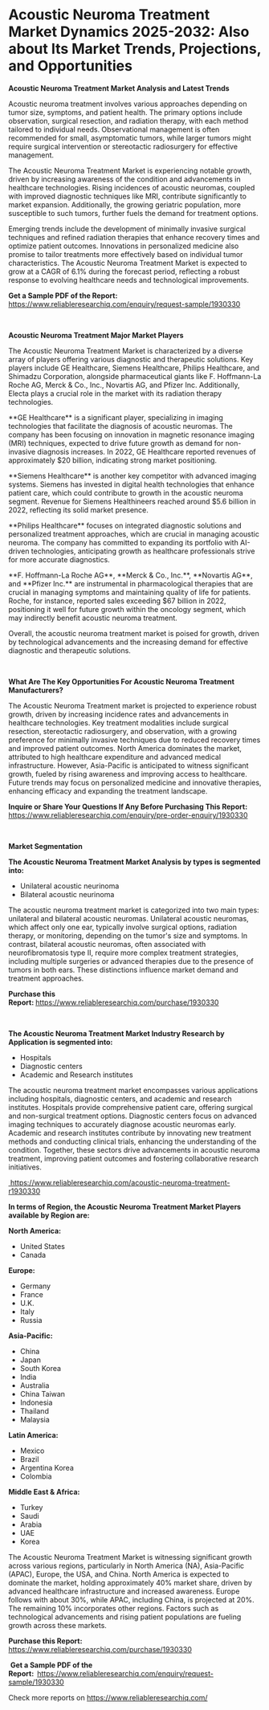 <p><h1>Acoustic Neuroma Treatment Market Dynamics 2025-2032: Also about Its Market Trends, Projections, and Opportunities</h1></p><p><strong>Acoustic Neuroma Treatment Market Analysis and Latest Trends</strong></p>
<p><p>Acoustic neuroma treatment involves various approaches depending on tumor size, symptoms, and patient health. The primary options include observation, surgical resection, and radiation therapy, with each method tailored to individual needs. Observational management is often recommended for small, asymptomatic tumors, while larger tumors might require surgical intervention or stereotactic radiosurgery for effective management.</p><p>The Acoustic Neuroma Treatment Market is experiencing notable growth, driven by increasing awareness of the condition and advancements in healthcare technologies. Rising incidences of acoustic neuromas, coupled with improved diagnostic techniques like MRI, contribute significantly to market expansion. Additionally, the growing geriatric population, more susceptible to such tumors, further fuels the demand for treatment options. </p><p>Emerging trends include the development of minimally invasive surgical techniques and refined radiation therapies that enhance recovery times and optimize patient outcomes. Innovations in personalized medicine also promise to tailor treatments more effectively based on individual tumor characteristics. The Acoustic Neuroma Treatment Market is expected to grow at a CAGR of 6.1% during the forecast period, reflecting a robust response to evolving healthcare needs and technological improvements.</p></p>
<p><strong>Get a Sample PDF of the Report:&nbsp;</strong> <a href="https://www.reliableresearchiq.com/enquiry/request-sample/1930330?utm_campaign=2455&utm_medium=2&utm_source=Github&utm_content=ia&utm_term=11032025&utm_id=acoustic-neuroma-treatment">https://www.reliableresearchiq.com/enquiry/request-sample/1930330</a></p>
<p>&nbsp;</p>
<p><strong>Acoustic Neuroma Treatment Major Market Players</strong></p>
<p><p>The Acoustic Neuroma Treatment Market is characterized by a diverse array of players offering various diagnostic and therapeutic solutions. Key players include GE Healthcare, Siemens Healthcare, Philips Healthcare, and Shimadzu Corporation, alongside pharmaceutical giants like F. Hoffmann-La Roche AG, Merck & Co., Inc., Novartis AG, and Pfizer Inc. Additionally, Electa plays a crucial role in the market with its radiation therapy technologies.</p><p>**GE Healthcare** is a significant player, specializing in imaging technologies that facilitate the diagnosis of acoustic neuromas. The company has been focusing on innovation in magnetic resonance imaging (MRI) techniques, expected to drive future growth as demand for non-invasive diagnosis increases. In 2022, GE Healthcare reported revenues of approximately $20 billion, indicating strong market positioning.</p><p>**Siemens Healthcare** is another key competitor with advanced imaging systems. Siemens has invested in digital health technologies that enhance patient care, which could contribute to growth in the acoustic neuroma segment. Revenue for Siemens Healthineers reached around $5.6 billion in 2022, reflecting its solid market presence.</p><p>**Philips Healthcare** focuses on integrated diagnostic solutions and personalized treatment approaches, which are crucial in managing acoustic neuroma. The company has committed to expanding its portfolio with AI-driven technologies, anticipating growth as healthcare professionals strive for more accurate diagnostics.</p><p>**F. Hoffmann-La Roche AG**, **Merck & Co., Inc.**, **Novartis AG**, and **Pfizer Inc.** are instrumental in pharmacological therapies that are crucial in managing symptoms and maintaining quality of life for patients. Roche, for instance, reported sales exceeding $67 billion in 2022, positioning it well for future growth within the oncology segment, which may indirectly benefit acoustic neuroma treatment.</p><p>Overall, the acoustic neuroma treatment market is poised for growth, driven by technological advancements and the increasing demand for effective diagnostic and therapeutic solutions.</p></p>
<p>&nbsp;</p>
<p><strong>What Are The Key Opportunities For Acoustic Neuroma Treatment Manufacturers?</strong></p>
<p><p>The Acoustic Neuroma Treatment market is projected to experience robust growth, driven by increasing incidence rates and advancements in healthcare technologies. Key treatment modalities include surgical resection, stereotactic radiosurgery, and observation, with a growing preference for minimally invasive techniques due to reduced recovery times and improved patient outcomes. North America dominates the market, attributed to high healthcare expenditure and advanced medical infrastructure. However, Asia-Pacific is anticipated to witness significant growth, fueled by rising awareness and improving access to healthcare. Future trends may focus on personalized medicine and innovative therapies, enhancing efficacy and expanding the treatment landscape.</p></p>
<p><strong>Inquire or Share Your Questions If Any Before Purchasing This Report:</strong> <a href="https://www.reliableresearchiq.com/enquiry/pre-order-enquiry/1930330?utm_campaign=2455&utm_medium=2&utm_source=Github&utm_content=ia&utm_term=11032025&utm_id=acoustic-neuroma-treatment">https://www.reliableresearchiq.com/enquiry/pre-order-enquiry/1930330</a></p>
<p>&nbsp;</p>
<p><strong>Market Segmentation</strong></p>
<p><strong>The Acoustic Neuroma Treatment Market Analysis by types is segmented into:</strong></p>
<p><ul><li>Unilateral acoustic neurinoma</li><li>Bilateral acoustic neurinoma</li></ul></p>
<p><p>The acoustic neuroma treatment market is categorized into two main types: unilateral and bilateral acoustic neuromas. Unilateral acoustic neuromas, which affect only one ear, typically involve surgical options, radiation therapy, or monitoring, depending on the tumor's size and symptoms. In contrast, bilateral acoustic neuromas, often associated with neurofibromatosis type II, require more complex treatment strategies, including multiple surgeries or advanced therapies due to the presence of tumors in both ears. These distinctions influence market demand and treatment approaches.</p></p>
<p><strong>Purchase this Report:&nbsp;</strong><a href="https://www.reliableresearchiq.com/purchase/1930330?utm_campaign=2455&utm_medium=2&utm_source=Github&utm_content=ia&utm_term=11032025&utm_id=acoustic-neuroma-treatment">https://www.reliableresearchiq.com/purchase/1930330</a></p>
<p>&nbsp;</p>
<p><strong>The Acoustic Neuroma Treatment Market Industry Research by Application is segmented into:</strong></p>
<p><ul><li>Hospitals</li><li>Diagnostic centers</li><li>Academic and Research institutes</li></ul></p>
<p><p>The acoustic neuroma treatment market encompasses various applications including hospitals, diagnostic centers, and academic and research institutes. Hospitals provide comprehensive patient care, offering surgical and non-surgical treatment options. Diagnostic centers focus on advanced imaging techniques to accurately diagnose acoustic neuromas early. Academic and research institutes contribute by innovating new treatment methods and conducting clinical trials, enhancing the understanding of the condition. Together, these sectors drive advancements in acoustic neuroma treatment, improving patient outcomes and fostering collaborative research initiatives.</p></p>
<p><a href="https://www.reliableresearchiq.com/acoustic-neuroma-treatment-r1930330?utm_campaign=2455&utm_medium=2&utm_source=Github&utm_content=ia&utm_term=11032025&utm_id=acoustic-neuroma-treatment">&nbsp;https://www.reliableresearchiq.com/acoustic-neuroma-treatment-r1930330</a></p>
<p><strong>In terms of Region, the Acoustic Neuroma Treatment Market Players available by Region are:</strong></p>
<p>
    <p> <strong> North America: </strong>
        <ul>
            <li>United States</li>
            <li>Canada</li>
        </ul>
        </p> 
    <p> <strong> Europe: </strong>
        <ul>
            <li>Germany</li>
            <li>France</li>
            <li>U.K.</li>
            <li>Italy</li>
            <li>Russia</li>
        </ul>
        </p> 
    <p> <strong> Asia-Pacific: </strong>
        <ul>
            <li>China</li>
            <li>Japan</li>
            <li>South Korea</li>
            <li>India</li>
            <li>Australia</li>
            <li>China Taiwan</li>
            <li>Indonesia</li>
            <li>Thailand</li>
            <li>Malaysia</li>
        </ul>
        </p> 
    <p> <strong> Latin America: </strong>
        <ul>
            <li>Mexico</li>
            <li>Brazil</li>
            <li>Argentina Korea</li>
            <li>Colombia</li>
        </ul>
        </p> 
    <p> <strong> Middle East & Africa: </strong>
        <ul>
            <li>Turkey</li>
            <li>Saudi</li>
            <li>Arabia</li>
            <li>UAE</li>
            <li>Korea</li>
        </ul>
    </p>
    </p>
<p><p>The Acoustic Neuroma Treatment Market is witnessing significant growth across various regions, particularly in North America (NA), Asia-Pacific (APAC), Europe, the USA, and China. North America is expected to dominate the market, holding approximately 40% market share, driven by advanced healthcare infrastructure and increased awareness. Europe follows with about 30%, while APAC, including China, is projected at 20%. The remaining 10% incorporates other regions. Factors such as technological advancements and rising patient populations are fueling growth across these markets.</p></p>
<p><strong>Purchase this Report: </strong><a href="https://www.reliableresearchiq.com/purchase/1930330?utm_campaign=2455&utm_medium=2&utm_source=Github&utm_content=ia&utm_term=11032025&utm_id=acoustic-neuroma-treatment">https://www.reliableresearchiq.com/purchase/1930330</a></p>
<p>&nbsp;<strong>Get a Sample PDF of the Report:&nbsp;&nbsp;</strong><a href="https://www.reliableresearchiq.com/enquiry/request-sample/1930330?utm_campaign=2455&utm_medium=2&utm_source=Github&utm_content=ia&utm_term=11032025&utm_id=acoustic-neuroma-treatment">https://www.reliableresearchiq.com/enquiry/request-sample/1930330</a></p>
<p><strong></strong></p>
<p>Check more reports on <a href="https://www.reliableresearchiq.com/?utm_campaign=2455&utm_medium=2&utm_source=Github&utm_content=ia&utm_term=11032025&utm_id=acoustic-neuroma-treatment">https://www.reliableresearchiq.com/</a></p>